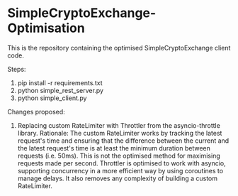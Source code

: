 # SimpleCryptoExchange-Optimisation

This is the repository containing the optimised SimpleCryptoExchange client code.

Steps:
1. pip install -r requirements.txt
2. python simple_rest_server.py
3. python simple_client.py

Changes proposed:
1. Replacing custom RateLimiter with Throttler from the asyncio-throttle library. 
Rationale: The custom RateLimiter works by tracking the latest request's time and ensuring that the difference between the current and the latest request's time is at least the minimum duration between requests (i.e. 50ms). This is not the optimised method for maximising requests made per second.
Throttler is optimised to work with asyncio, supporting concurrency in a more efficient way by using coroutines to manage delays. It also removes any complexity of building a custom RateLimiter.
